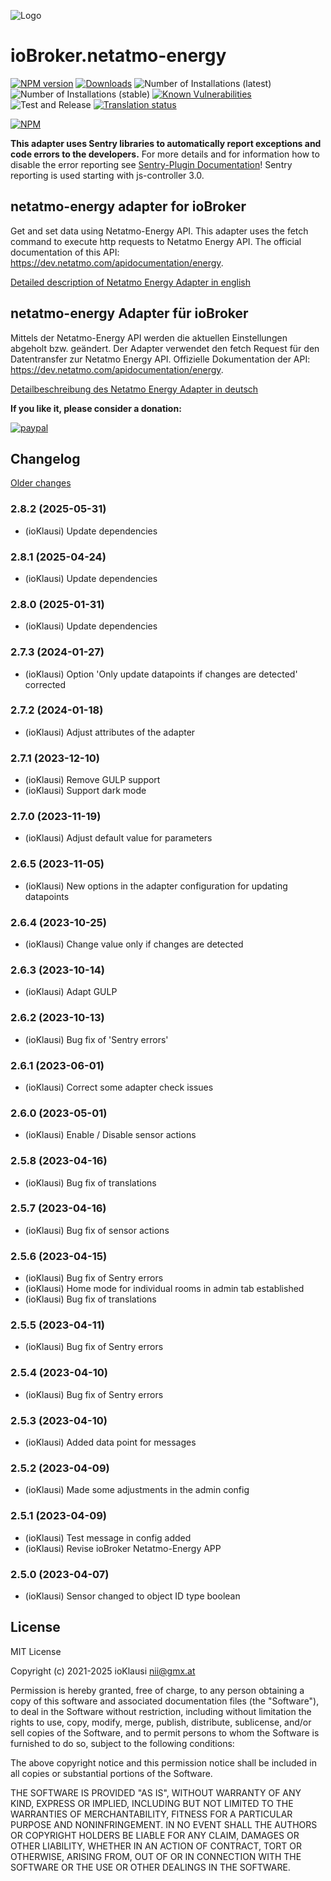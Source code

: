 ![Logo](https://github.com/Homemade-Disaster/ioBroker.netatmo-energy/raw/master/admin/netatmo-energy.png)

# ioBroker.netatmo-energy

[![NPM version](http://img.shields.io/npm/v/iobroker.netatmo-energy.svg)](https://www.npmjs.com/package/iobroker.netatmo-energy)
[![Downloads](https://img.shields.io/npm/dm/iobroker.netatmo-energy.svg)](https://www.npmjs.com/package/iobroker.netatmo-energy)
![Number of Installations (latest)](http://iobroker.live/badges/netatmo-energy-installed.svg)
![Number of Installations (stable)](http://iobroker.live/badges/netatmo-energy-stable.svg)
[![Known Vulnerabilities](https://snyk.io/test/github/Homemade-Disaster/ioBroker.netatmo-energy/badge.svg)](https://snyk.io/test/github/Homemade-Disaster/ioBroker.netatmo-energy)
![Test and Release](https://github.com/Homemade-Disaster/ioBroker.netatmo-energy/workflows/Test%20and%20Release/badge.svg)
[![Translation status](https://weblate.iobroker.net/widgets/adapters/-/admin/svg-badge.svg)](https://weblate.iobroker.net/engage/adapters/?utm_source=widget)

[![NPM](https://nodei.co/npm/iobroker.netatmo-energy.png?downloads=true)](https://nodei.co/npm/iobroker.netatmo-energy/)

**This adapter uses Sentry libraries to automatically report exceptions and code errors to the developers.** For more details and for information how to disable the error reporting see [Sentry-Plugin Documentation](https://github.com/ioBroker/plugin-sentry#plugin-sentry)! Sentry reporting is used starting with js-controller 3.0.

## netatmo-energy adapter for ioBroker

Get and set data using Netatmo-Energy API. This adapter uses the fetch command to execute http requests to Netatmo Energy API. The official documentation of this API: <https://dev.netatmo.com/apidocumentation/energy>.

[Detailed description of Netatmo Energy Adapter in english](docs/en/README.md)

## netatmo-energy Adapter für ioBroker

Mittels der Netatmo-Energy API werden die aktuellen Einstellungen abgeholt bzw. geändert. Der Adapter verwendet den fetch Request für den Datentransfer zur Netatmo Energy API. Offizielle Dokumentation der API: <https://dev.netatmo.com/apidocumentation/energy>.

[Detailbeschreibung des Netatmo Energy Adapter in deutsch](docs/de/README.md)

**If you like it, please consider a donation:**
  
[![paypal](https://www.paypalobjects.com/en_US/DK/i/btn/btn_donateCC_LG.gif)](https://www.paypal.com/donate/?hosted_button_id=V3HZWGDD44GEN)

## Changelog

[Older changes](CHANGELOG_OLD.md)
<!-- ### **WORK IN PROGRESS** -->
### 2.8.2 (2025-05-31)

* (ioKlausi) Update dependencies

### 2.8.1 (2025-04-24)

* (ioKlausi) Update dependencies

### 2.8.0 (2025-01-31)

* (ioKlausi) Update dependencies

### 2.7.3 (2024-01-27)

* (ioKlausi) Option 'Only update datapoints if changes are detected' corrected

### 2.7.2 (2024-01-18)

* (ioKlausi) Adjust attributes of the adapter

### 2.7.1 (2023-12-10)

* (ioKlausi) Remove GULP support
* (ioKlausi) Support dark mode

### 2.7.0 (2023-11-19)

* (ioKlausi) Adjust default value for parameters

### 2.6.5 (2023-11-05)

* (ioKlausi) New options in the adapter configuration for updating datapoints

### 2.6.4 (2023-10-25)

* (ioKlausi) Change value only if changes are detected

### 2.6.3 (2023-10-14)

* (ioKlausi) Adapt GULP

### 2.6.2 (2023-10-13)

* (ioKlausi) Bug fix of 'Sentry errors'

### 2.6.1 (2023-06-01)

* (ioKlausi) Correct some adapter check issues

### 2.6.0 (2023-05-01)

* (ioKlausi) Enable / Disable sensor actions

### 2.5.8 (2023-04-16)

* (ioKlausi) Bug fix of translations

### 2.5.7 (2023-04-16)

* (ioKlausi) Bug fix of sensor actions

### 2.5.6 (2023-04-15)

* (ioKlausi) Bug fix of Sentry errors
* (ioKlausi) Home mode for individual rooms in admin tab established
* (ioKlausi) Bug fix of translations

### 2.5.5 (2023-04-11)

* (ioKlausi) Bug fix of Sentry errors

### 2.5.4 (2023-04-10)

* (ioKlausi) Bug fix of Sentry errors

### 2.5.3 (2023-04-10)

* (ioKlausi) Added data point for messages

### 2.5.2 (2023-04-09)

* (ioKlausi) Made some adjustments in the admin config

### 2.5.1 (2023-04-09)

* (ioKlausi) Test message in config added
* (ioKlausi) Revise ioBroker Netatmo-Energy APP

### 2.5.0 (2023-04-07)

* (ioKlausi) Sensor changed to object ID type boolean

## License

MIT License

Copyright (c) 2021-2025 ioKlausi <nii@gmx.at>

Permission is hereby granted, free of charge, to any person obtaining a copy
of this software and associated documentation files (the "Software"), to deal
in the Software without restriction, including without limitation the rights
to use, copy, modify, merge, publish, distribute, sublicense, and/or sell
copies of the Software, and to permit persons to whom the Software is
furnished to do so, subject to the following conditions:

The above copyright notice and this permission notice shall be included in all
copies or substantial portions of the Software.

THE SOFTWARE IS PROVIDED "AS IS", WITHOUT WARRANTY OF ANY KIND, EXPRESS OR
IMPLIED, INCLUDING BUT NOT LIMITED TO THE WARRANTIES OF MERCHANTABILITY,
FITNESS FOR A PARTICULAR PURPOSE AND NONINFRINGEMENT. IN NO EVENT SHALL THE
AUTHORS OR COPYRIGHT HOLDERS BE LIABLE FOR ANY CLAIM, DAMAGES OR OTHER
LIABILITY, WHETHER IN AN ACTION OF CONTRACT, TORT OR OTHERWISE, ARISING FROM,
OUT OF OR IN CONNECTION WITH THE SOFTWARE OR THE USE OR OTHER DEALINGS IN THE
SOFTWARE.
